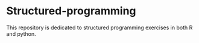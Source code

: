 # Structured-programming
This repository is dedicated to structured programming exercises in both R and python.
